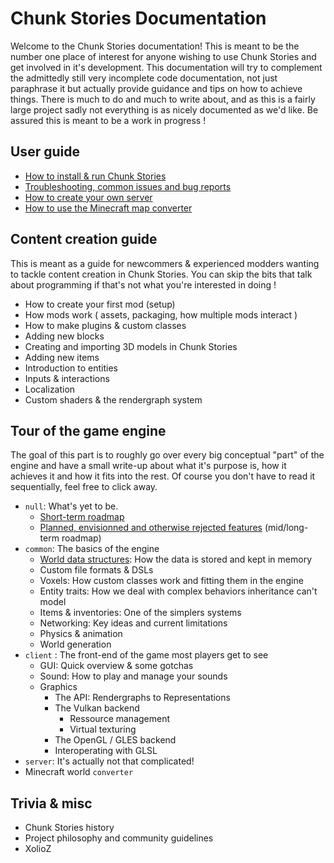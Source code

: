 # Chunk Stories Documentation

Welcome to the Chunk Stories documentation! This is meant to be the number one place of interest for anyone wishing to use Chunk Stories and get involved in it's development. This documentation will try to complement the admittedly still very incomplete code documentation, not just paraphrase it but actually provide guidance and tips on how to achieve things. There is much to do and much to write about, and as this is a fairly large project sadly not everything is as nicely documented as we'd like. Be assured this is meant to be a work in progress !

## User guide

* [How to install & run Chunk Stories](install.md)
* [Troubleshooting, common issues and bug reports](problems.md)
* [How to create your own server](dedicated_server.md)
* [How to use the Minecraft map converter](map_converter.md)

## Content creation guide

This is meant as a guide for newcommers & experienced modders wanting to tackle content creation in Chunk Stories. You can skip the bits that talk about programming if that's not what you're interested in doing !

* How to create your first mod (setup)
* How mods work ( assets, packaging, how multiple mods interact )
* How to make plugins & custom classes
* Adding new blocks
* Creating and importing 3D models in Chunk Stories
* Adding new items
* Introduction to entities
* Inputs & interactions
* Localization
* Custom shaders & the rendergraph system

## Tour of the game engine

The goal of this part is to roughly go over every big conceptual "part" of the engine and have a small write-up about what it's purpose is, how it achieves it and how it fits into the rest. Of course you don't have to read it sequentially, feel free to click away.

* `null`: What's yet to be.
   * [Short-term roadmap](engine_tour/roadmap.md)
   * [Planned, envisionned and otherwise rejected features](engine_tour/planned_features.md) (mid/long-term roadmap)
* `common`: The basics of the engine
   * [World data structures](engine_tour/world_data.md): How the data is stored and kept in memory
   * Custom file formats & DSLs
   * Voxels: How custom classes work and fitting them in the engine
   * Entity traits: How we deal with complex behaviors inheritance can't model
   * Items & inventories: One of the simplers systems
   * Networking: Key ideas and current limitations
   * Physics & animation
   * World generation
* `client` : The front-end of the game most players get to see
   * GUI: Quick overview & some gotchas
   * Sound: How to play and manage your sounds
   * Graphics
       * The API: Rendergraphs to Representations
       * The Vulkan backend
           * Ressource management
           * Virtual texturing
       * The OpenGL / GLES backend
       * Interoperating with GLSL
* `server`: It's actually not that complicated! 
* Minecraft world `converter`

## Trivia & misc

* Chunk Stories history
* Project philosophy and community guidelines
* XolioZ
